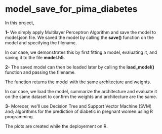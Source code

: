 # model_save_for_pima_diabetes

In this project, 

**1-** We simply apply Multilayer Perceptron Algorithm and save the model to model.json file. 
We saved the model by calling the **save()** function on the model and specifying the filename.

In our case, we demonstrates this by first fitting a model, evaluating it, and saving it to the file **model.h5**.

**2-** The saved model can then be loaded later by calling the **load_model()** function and passing the filename. 

The function returns the model with the same architecture and weights.

In our case, we load the model, summarize the architecture and evaluate it on the same dataset to confirm the weights and architecture are the same.

**3-** Moreoer, we'll use Decision Tree and Support Vector Machine (SVM) and; algorithms for the prediction of diabetic in pregnant women using R programming.

The plots are created while the deployement on R. 


